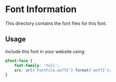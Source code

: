 # Font Information

This directory contains the font files for this font.

## Usage

Include this font in your website using:
```css
@font-face {
    font-family: 'tuli';
    src: url('FontFile.woff2') format('woff2');
}
```
